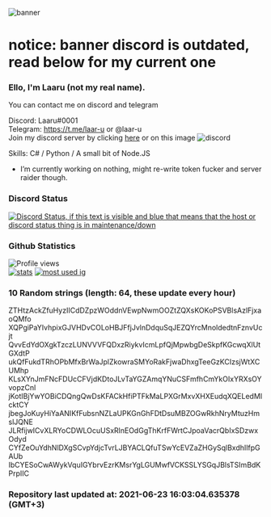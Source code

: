
![banner](https://raw.githubusercontent.com/stop-bark/stop-bark/master/banner4.png)
# notice: banner discord is outdated, read below for my current one


### Ello, I'm Laaru (not my real name).

You can contact me on discord and telegram  

Discord: Laaru#0001  
Telegram: https://t.me/laar-u or @laar-u  
Join my discord server by clicking [here](https://discord.gg/invite/monk) or on this image ![discord](https://discord.com/api/guilds/848458923136122901/embed.png)

Skills: C# / Python / A small bit of Node.JS  

- I’m currently working on nothing, might re-write token fucker and server raider though.

### Discord Status
[![Discord Status, if this text is visible and blue that means that the host or discord status thing is in maintenance/down](https://discord.c99.nl/widget/theme-4/739824148267925565.png)](https://discord.c99.nl/)

### Github Statistics
![Profile views](https://komarev.com/ghpvc/?username=Laar-u) <br> [![stats](https://github-readme-stats.vercel.app/api?username=Laar-u&show_icons=true&theme=synthwave)](https://github.com/anuraghazra/github-readme-stats) [![most used ig](https://github-readme-stats.vercel.app/api/top-langs/?username=Laar-u&layout=compact&theme=synthwave&show_icons=true&langs_count=10)]((https://github.com/anuraghazra/github-readme-stats))

### 10 Random strings (length: 64, these update every hour)
ZTHtzAckZfuHyzIICdDZpzWOddnVEwpNwmOOZtZQXsKOKoPSVBlsAzlFjxaoQMfo
XQPgiPaYIvhpixGJVHDvCOLoHBJFfjJvlnDdquSqJEZQYrcMnoldedtnFznvUcjt
QvvEdYdOXgkTzczLUNVVVFQDxzRiykvIcmLpfQjMpwbgDeSkpfKGcwqXlUtGXdtP
ukQfFukdTRhOPbMfxBrWaJplZkowraSMYoRakFjwaDhxgTeeGzKCIzsjWtXCUMhp
KLsXYnJmFNcFDUcCFVjdKDtoJLvTaYGZAmqYNuCSFmfhCmYkOIxYRXsOYvopzCnl
jKotIBjYwYOBiCDQngQwDsKFACkHfiPTFkMaLPXGrMxvXHXEudqXQELedMIcktCY
jbegJoKuyHiYaANIKfFubsnNZLaUPKGnGhFDtDsuMBZOGwRkhNryMtuzHmslJQNE
JLRfijwICvXLRYoCDWLOcuUSxRlnEOdGgThKrfFWrtCJpoaVacrQbIxSDzwxOdyd
CYfZeOuYdhNlDXgSCvpYdjcTvrLJBYACLQfuTSwYcEVZaZHGySqlBxdhIlfpGAUb
IbCYESoCwAWykVquIGYbrvEzrKMsrYgLGUMwfVCKSSLYSGqJBlsTSImBdKPrpIIC

### Repository last updated at: 2021-06-23 16:03:04.635378 (GMT+3)
